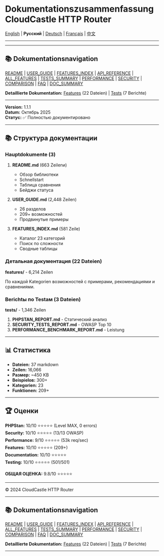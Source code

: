 # Dokumentationszusammenfassung CloudCastle HTTP Router

[English](../en/DOCUMENTATION_SUMMARY.md) | **Русский** | [Deutsch](../de/DOCUMENTATION_SUMMARY.md) | [Français](../fr/DOCUMENTATION_SUMMARY.md) | [中文](../zh/DOCUMENTATION_SUMMARY.md)

---







---

## 📚 Dokumentationsnavigation

[README](../../README.md) | [USER_GUIDE](USER_GUIDE.md) | [FEATURES_INDEX](FEATURES_INDEX.md) | [API_REFERENCE](API_REFERENCE.md) | [ALL_FEATURES](ALL_FEATURES.md) | [TESTS_SUMMARY](TESTS_SUMMARY.md) | [PERFORMANCE](PERFORMANCE_ANALYSIS.md) | [SECURITY](SECURITY_REPORT.md) | [COMPARISON](COMPARISON.md) | [FAQ](FAQ.md) | [DOC_SUMMARY](DOCUMENTATION_SUMMARY.md)

**Detaillierte Dokumentation:** [Features](features/) (22 Dateien) | [Tests](tests/) (7 Berichte)

---


**Version:** 1.1.1  
**Datum:** Октябрь 2025  
**Статус:** ✅ Полностью документировано

---

## 📚 Структура документации

### Hauptdokumente (3)

1. **README.md** (663 Zeilenи)
   - Обзор библиотеки
   - Schnellstart
   - Таблица сравнения
   - Бейджи статуса

2. **USER_GUIDE.md** (2,448 Zeilen)
   - 26 разделов
   - 209+ возможностей
   - Продвинутые примеры

3. **FEATURES_INDEX.md** (581 Zeile)
   - Каталог 23 категорий
   - Поиск по сложности
   - Сводные таблицы

### Детальная документация (22 Dateien)

**features/** - 6,214 Zeilen

По каждой Kategorien возможностей с примерами, рекомендациями и сравнениями.

### Berichtы по Testам (3 Dateien)

**tests/** - 1,346 Zeilen

1. **PHPSTAN_REPORT.md** - Статический анализ
2. **SECURITY_TESTS_REPORT.md** - OWASP Top 10
3. **PERFORMANCE_BENCHMARK_REPORT.md** - Leistung

---

## 📊 Статистика

- **Dateien:** 37 markdown
- **Zeilen:** 16,066
- **Размер:** ~450 KB
- **Beispielов:** 300+
- **Kategorien:** 23
- **Funktionen:** 209+

---

## 🏆 Оценки

**PHPStan:** 10/10 ⭐⭐⭐⭐⭐ (Level MAX, 0 errors)  
**Security:** 10/10 ⭐⭐⭐⭐⭐ (13/13 OWASP)  
**Performance:** 9/10 ⭐⭐⭐⭐⭐ (53k req/sec)  
**Features:** 10/10 ⭐⭐⭐⭐⭐ (209+)  
**Documentation:** 10/10 ⭐⭐⭐⭐⭐  
**Testing:** 10/10 ⭐⭐⭐⭐⭐ (501/501)

**ОБЩАЯ ОЦЕНКА:** 9.8/10 ⭐⭐⭐⭐⭐

---

© 2024 CloudCastle HTTP Router


---

## 📚 Dokumentationsnavigation

[README](../../README.md) | [USER_GUIDE](USER_GUIDE.md) | [FEATURES_INDEX](FEATURES_INDEX.md) | [API_REFERENCE](API_REFERENCE.md) | [ALL_FEATURES](ALL_FEATURES.md) | [TESTS_SUMMARY](TESTS_SUMMARY.md) | [PERFORMANCE](PERFORMANCE_ANALYSIS.md) | [SECURITY](SECURITY_REPORT.md) | [COMPARISON](COMPARISON.md) | [FAQ](FAQ.md) | [DOC_SUMMARY](DOCUMENTATION_SUMMARY.md)

**Detaillierte Dokumentation:** [Features](features/) (22 Dateien) | [Tests](tests/) (7 Berichte)

---

